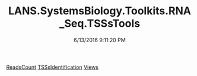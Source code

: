 ﻿---
title: LANS.SystemsBiology.Toolkits.RNA_Seq.TSSsTools
date: 6/13/2016 9:11:20 PM
---

[ReadsCount](T-LANS.SystemsBiology.Toolkits.RNA_Seq.TSSsTools.ReadsCount.html)
[TSSsIdentification](T-LANS.SystemsBiology.Toolkits.RNA_Seq.TSSsTools.TSSsIdentification.html)
[Views](T-LANS.SystemsBiology.Toolkits.RNA_Seq.TSSsTools.Views.html)
